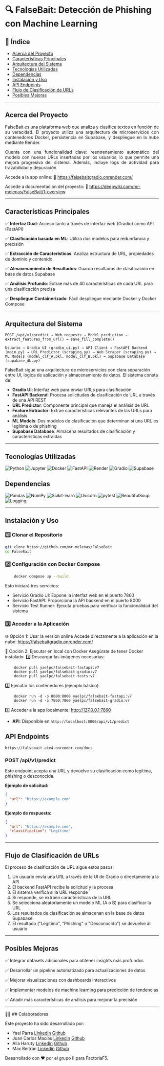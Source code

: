 # 🔍 FalseBait: Detección de Phishing con Machine Learning

## 📌 Índice

- [Acerca del Proyecto](#acerca-del-proyecto)
- [Características Principales](#características-principales)
- [Arquitectura del Sistema](#arquitectura-del-sistema)
- [Tecnologías Utilizadas](#tecnologías-utilizadas)
- [Dependencias](#dependencias)
- [Instalación y Uso](#instalación-y-uso)
- [API Endpoints](#api-endpoints)
- [Flujo de Clasificación de URLs](#flujo-de-clasificación-de-urls)
- [Posibles Mejoras](#posibles-mejoras)

---
## Acerca del Proyecto
<div align="justify">
FalseBait es una plataforma web que analiza y clasifica textos en función de su veracidad. El proyecto utiliza una arquitectura de microservicios con contenedores Docker, persistencia en Supabase, y despliegue en la nube mediante Render.

Cuenta con una funcionalidad clave: reentrenamiento automático del modelo con nuevas URLs insertadas por los usuarios, lo que permite una mejora progresiva del sistema. Además, incluye logs de actividad para trazabilidad y depuración.

</div>

Accede a la app online:
🔗 https://falsebaitgradio.onrender.com/

Accede a documentación del proyecto: 
🔗 https://deepwiki.com/mr-melenas/FalseBait/1-overview

---
## Características Principales

✅ **Interfaz Dual**: Acceso tanto a través de interfaz web (Gradio) como API (FastAPI)

✅ **Clasificación basada en ML**: Utiliza dos modelos para redundancia y precisión

✅ **Extracción de Características**: Analiza estructura de URL, propiedades de dominio y contenido

✅ **Almacenamiento de Resultados**: Guarda resultados de clasificación en base de datos Supabase

✅ **Análisis Profundo**: Extrae más de 40 características de cada URL para una clasificación precisa

✅ **Despliegue Containerizado**: Fácil despliegue mediante Docker y Docker Compose

---
## Arquitectura del Sistema

```
POST /api/v1/predict → Web requests → Model prediction → extract_features_from_url() → save_fill_complete()

Usuario → Gradio UI (gradio_ui.py) → API Client → FastAPI Backend (main.py) → URL Predictor (scraping.py) → Web Scraper (scraping.py) → ML Models (model_clf_A.pkl, model_clf_B.pkl) → Supabase Database (supabase_db.py)
```

FalseBait sigue una arquitectura de microservicios con clara separación entre UI, lógica de aplicación y almacenamiento de datos. El sistema consta de:

- **Gradio UI**: Interfaz web para enviar URLs para clasificación
- **FastAPI Backend**: Procesa solicitudes de clasificación de URL a través de una API REST
- **URL Predictor**: Componente principal que maneja el análisis de URL
- **Feature Extractor**: Extrae características relevantes de las URLs para análisis
- **ML Models**: Dos modelos de clasificación que determinan si una URL es legítima o de phishing
- **Supabase Database**: Almacena resultados de clasificación y características extraídas

---
## Tecnologías Utilizadas

![Python](https://img.shields.io/badge/-Python-3776AB?logo=python&logoColor=white)
![Jupyter](https://img.shields.io/badge/-Jupyter-FF3C00?logo=jupyter&logoColor=white)
![Docker](https://img.shields.io/badge/-Docker-2496ED?logo=docker&logoColor=white)
![FastAPI](https://img.shields.io/badge/-FastAPI-009688?logo=fastapi&logoColor=white)
![Render](https://img.shields.io/badge/-Render-46B7C8?logo=render&logoColor=white)
![Gradio](https://img.shields.io/badge/-Gradio-FFB400?logo=python&logoColor=black)
![Supabase](https://img.shields.io/badge/-Supabase-3ECF8E?logo=supabase&logoColor=white)


## Dependencias

![Pandas](https://img.shields.io/badge/-Pandas-150458?logo=pandas&logoColor=white)
![NumPy](https://img.shields.io/badge/-NumPy-013243?logo=numpy&logoColor=white)
![Scikit-learn](https://img.shields.io/badge/-Scikit--learn-F7931E?logo=scikit-learn&logoColor=white)
![Uvicorn](https://img.shields.io/badge/-Uvicorn-7A2A8B?logo=uvicorn&logoColor=white)
![pytest](https://img.shields.io/badge/-pytest-0A9EDC?logo=pytest&logoColor=white)
![BeautifulSoup](https://img.shields.io/badge/-BeautifulSoup-8B2A2A?logo=python&logoColor=white)
![Logging](https://img.shields.io/badge/-Logging-4B8BBE?logo=python&logoColor=white)

---
## Instalación y Uso

### 1️⃣ Clonar el Repositorio
```bash
git clone https://github.com/mr-melenas/FalseBait
cd FalseBait
```

### 2️⃣ Configuración con Docker Compose
```bash
    docker compose up --build
```

Esto iniciará tres servicios:
- Servicio Gradio UI: Expone la interfaz web en el puerto 7860
- Servicio FastAPI: Proporciona la API backend en el puerto 8000
- Servicio Test Runner: Ejecuta pruebas para verificar la funcionalidad del sistema

### 3️⃣ Acceder a la Aplicación
🌐 Opción 1: Usar la versión online
    Accede directamente a la aplicación en la nube:
    https://falsebaitgradio.onrender.com/

🧪 Opción 2: Ejecutar en local con Docker
Asegúrate de tener Docker instalado.
1️⃣ Descargar las imágenes necesarias:
```
    docker pull yaelpc/falsebait-fastapi:v7  
    docker pull yaelpc/falsebait-gradio:v7  
    docker pull yaelpc/falsebait-tests:v7
```

2️⃣ Ejecutar los contenedores (ejemplo básico):
```
    docker run -d -p 8000:8000 yaelpc/falsebait-fastapi:v7  
    docker run -d -p 7860:7860 yaelpc/falsebait-gradio:v7 
```

3️⃣ Acceder a la app localmente:
http://127.0.0.1:7860
- **API**: Disponible en `http://localhost:8000/api/v1/predict`

## API Endpoints
    https://falsebait-ake4.onrender.com/docs

### POST /api/v1/predict

Este endpoint acepta una URL y devuelve su clasificación como legítima, phishing o desconocida.

**Ejemplo de solicitud:**
```json
{
  "url": "https://example.com"
}
```

**Ejemplo de respuesta:**
```json
{
  "url": "https://example.com",
  "classification": "Legítimo"
}
```

---
## Flujo de Clasificación de URLs

El proceso de clasificación de URL sigue estos pasos:

1. Un usuario envía una URL a través de la UI de Gradio o directamente a la API
2. El backend FastAPI recibe la solicitud y la procesa
3. El sistema verifica si la URL responde
4. Si responde, se extraen características de la URL
5. Se selecciona aleatoriamente un modelo ML (A o B) para clasificar la URL
6. Los resultados de clasificación se almacenan en la base de datos Supabase
7. El resultado ("Legítimo", "Phishing" o "Desconocido") se devuelve al usuario

---

## Posibles Mejoras

✅ Integrar datasets adicionales para obtener insights más profundos

✅ Desarrollar un pipeline automatizado para actualizaciones de datos

✅ Mejorar visualizaciones con dashboards interactivos

✅ Implementar modelos de machine learning para predicción de tendencias

✅ Añadir más características de análisis para mejorar la precisión

---

🧑‍💻 ## Colaboradores

Este proyecto ha sido desarrollado por:

- Yael Parra  [Linkedin](https://www.linkedin.com/in/yael-parra/) [Github](https://github.com/Yael-Parra)
- Juan Carlos Macías [Linkedin](https://www.linkedin.com/in/juancarlosmacias/) [Github](https://github.com/juancmacias)
- Alla Haruty [Linkedin](https://www.linkedin.com/in/allaharuty/) [Github](https://github.com/alharuty)
- Max Beltran [Linkedin](https://www.linkedin.com/in/max-beltran/) [Github](https://github.com/mr-melenas)


Desarrollado con ❤️ por el grupo II para FactoriaF5.
